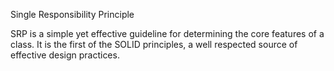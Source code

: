 Single Responsibility Principle

SRP is a simple yet effective guideline for determining the core features of a class. It is the first of the SOLID principles, a well respected source of effective design practices.